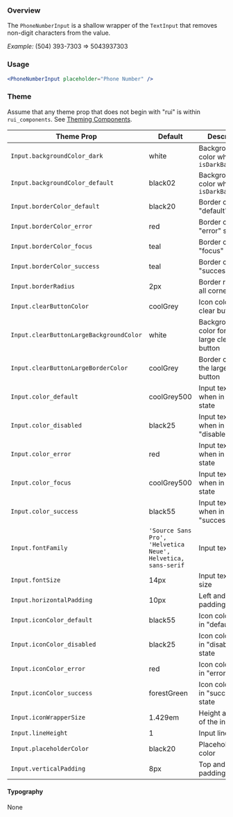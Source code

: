 ### Overview

The `PhoneNumberInput` is a shallow wrapper of the `TextInput` that removes non-digit characters from the value.

*Example:* (504) 393-7303 => 5043937303

### Usage

```jsx
<PhoneNumberInput placeholder="Phone Number" />
```

### Theme

Assume that any theme prop that does not begin with "rui" is within `rui_components`. See [Theming Components](./#!/Theming%20Components).

| Theme Prop                              | Default                                                      | Description                                  |
| --------------------------------------- | ------------------------------------------------------------ | -------------------------------------------- |
| `Input.backgroundColor_dark`            | white                                                        | Background color when `isDarkBackground`     |
| `Input.backgroundColor_default`         | black02                                                      | Background color when not `isDarkBackground` |
| `Input.borderColor_default`             | black20                                                      | Border color in "default" state              |
| `Input.borderColor_error`               | red                                                          | Border color in "error" state                |
| `Input.borderColor_focus`               | teal                                                         | Border color in "focus" state                |
| `Input.borderColor_success`             | teal                                                         | Border color in "success" state              |
| `Input.borderRadius`                    | 2px                                                          | Border radius for all corners                |
| `Input.clearButtonColor`                | coolGrey                                                     | Icon color for the clear button              |
| `Input.clearButtonLargeBackgroundColor` | white                                                        | Background color for the large clear button  |
| `Input.clearButtonLargeBorderColor`     | coolGrey                                                     | Border color for the large clear button      |
| `Input.color_default`                   | coolGrey500                                                  | Input text color when in "default" state     |
| `Input.color_disabled`                  | black25                                                      | Input text color when in "disabled" state    |
| `Input.color_error`                     | red                                                          | Input text color when in "error" state       |
| `Input.color_focus`                     | coolGrey500                                                  | Input text color when in "focus" state       |
| `Input.color_success`                   | black55                                                      | Input text color when in "success" state     |
| `Input.fontFamily`                      | `'Source Sans Pro', 'Helvetica Neue', Helvetica, sans-serif` | Input text font                              |
| `Input.fontSize`                        | 14px                                                         | Input text font size                         |
| `Input.horizontalPadding`               | 10px                                                         | Left and right padding                       |
| `Input.iconColor_default`               | black55                                                      | Icon color when in "default" state           |
| `Input.iconColor_disabled`              | black25                                                      | Icon color when in "disabled" state          |
| `Input.iconColor_error`                 | red                                                          | Icon color when in "error" state             |
| `Input.iconColor_success`               | forestGreen                                                  | Icon color when in "success" state           |
| `Input.iconWrapperSize`                 | 1.429em                                                      | Height and width of the input icon           |
| `Input.lineHeight`                      | 1                                                            | Input line height                            |
| `Input.placeholderColor`                | black20                                                      | Placeholder text color                       |
| `Input.verticalPadding`                 | 8px                                                          | Top and bottom padding                       |

#### Typography

None
